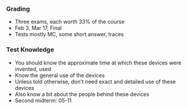 ### Grading
 - Three exams, each worth 33% of the course
 - Feb 3, Mar 17, Final
 - Tests mostly MC, some short answer, traces

### Test Knowledge
 - You should know the approximate time at which these devices were invented, used
 - Know the general use of the devices
 - Unless told otherwise, don't need exact and detailed use of these devices
 - Also know a bit about the people behind these devices
 - Second midterm: 05-11